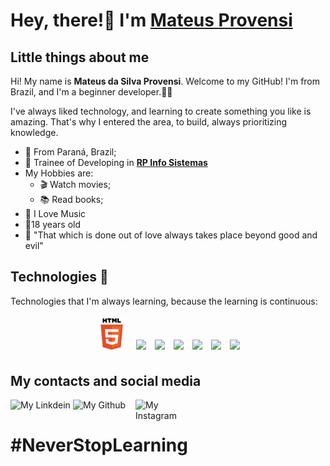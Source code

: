 # Hey, there!👋 I'm [Mateus Provensi](https://github.com/MateusProvensi)

## Little things about me
Hi! My name is **Mateus da Silva Provensi**. Welcome to my GitHub! I'm from Brazil, and I'm a beginner developer.👨‍💻

I've always liked technology, and learning to create something you like is amazing. That's why I entered the area, to build, always prioritizing knowledge. 
- 📌 From Paraná, Brazil;
- 💼 Trainee of Developing in **[RP Info Sistemas](https://www.rpinfo.com.br/)**
-  My Hobbies are:
	- 🎬 Watch movies;
	- 📚 Read books;
- 🎵 I Love Music
- 👦18 years old
- 🧠 "That which is done out of love always takes place beyond good and evil"
## Technologies 🚀
Technologies that I'm always learning, because the learning is continuous:

<p align="center">
	<img width="10%" style="padding:5px" src="https://raw.githubusercontent.com/github/explore/80688e429a7d4ef2fca1e82350fe8e3517d3494d/topics/html/html.png"/>
	<img width="10%" style="padding:5px" 
src="https://img.icons8.com/color/144/000000/css3.png" />
	<img width="10%" style="padding:5px" src="https://img.icons8.com/color/144/000000/javascript.png"/>
	<img width="10%" style="padding:5px" src="https://img.icons8.com/color/144/000000/typescript.png"/>
	<img width="10%" style="padding:5px" src="https://img.icons8.com/color/144/000000/python.png"/>
	<img width="10%" style="padding:5px" src="https://img.icons8.com/color/144/000000/java-coffee-cup-logo.png"/>
	<img width="10%" style="padding:5px" src="https://img.icons8.com/color/144/000000/nodejs.png"/>
</p>

##  My contacts and social media

<a href="https://www.linkedin.com/in/mateus-da-silva-provensi-2704a51a3/" target="_blank">
<img align="left" alt="My Linkdein" width="100px" src="https://img.shields.io/badge/Linkedin-0A66C2?style=for-the-badge&logo=Linkedin&logoColor=white" />
</a>

<a href="https://github.com/MateusProvensi" target="_blank">
<img align="left" alt="My Github" width="100px" src="https://img.shields.io/badge/Github-181717?style=for-the-badge&logo=Github&logoColor=white" />
</a>

<a href="https://www.instagram.com/mateus_provensi/" target="_blank">
<img align="left" alt="My Instagram" width="100px" src="https://img.shields.io/badge/Instagram-E4405F?style=for-the-badge&logo=instagram&logoColor=white" />
</a>
<br>

# #NeverStopLearning
